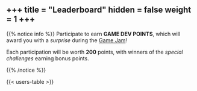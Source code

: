 +++
title = "Leaderboard"
hidden = false
weight = 1
+++
---

<link href="/css/leaderboard.css" rel="stylesheet">

{{% notice info %}}
Participate to earn **GAME DEV POINTS**, which will award you with a *surprise* during the [Game Jam](/game-jam)!

Each participation will be worth **200** points, with winners of the *special challenges* earning bonus points.

{{% /notice %}}

{{< users-table >}}
